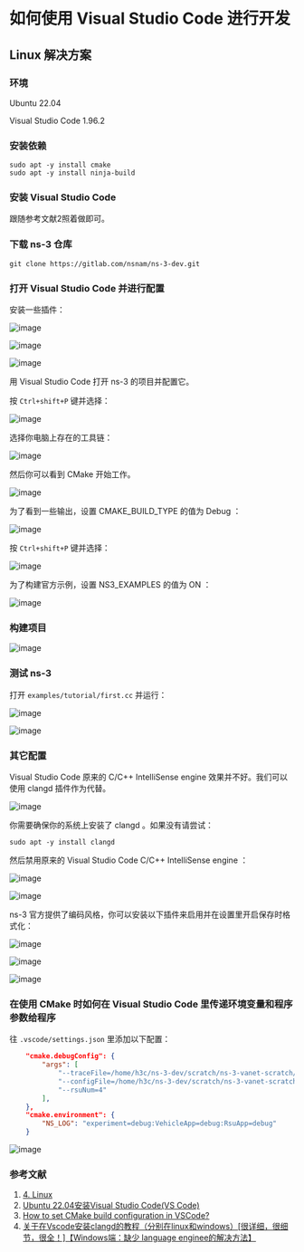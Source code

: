 # 如何使用 Visual Studio Code 进行开发

## Linux 解决方案

### 环境

Ubuntu 22.04

Visual Studio Code 1.96.2

### 安装依赖

```shell
sudo apt -y install cmake
sudo apt -y install ninja-build
```

### 安装 Visual Studio Code

跟随参考文献2照着做即可。

### 下载 ns-3 仓库

```shell
git clone https://gitlab.com/nsnam/ns-3-dev.git
```

### 打开 Visual Studio Code 并进行配置

安装一些插件：

![image](https://github.com/user-attachments/assets/d560ad75-d65f-4a71-8106-804c38782189)

![image](https://github.com/user-attachments/assets/05bd49da-bd6d-4736-b1cf-78fcb2fdd4a9)

![image](https://github.com/user-attachments/assets/b8d83673-7328-470e-a1a6-865056909cad)

用 Visual Studio Code 打开 ns-3 的项目并配置它。

按 `Ctrl+shift+P` 键并选择：

![image](https://github.com/user-attachments/assets/9cbac1ef-825d-44b2-88d6-bc4e77e18c00)

选择你电脑上存在的工具链：

![image](https://github.com/user-attachments/assets/ea09e82f-5b05-416a-8083-7b37db196345)

然后你可以看到 CMake 开始工作。

![image](https://github.com/user-attachments/assets/5cd1f0a5-73f2-472a-88e8-7de6cc9c838d)

为了看到一些输出，设置 CMAKE_BUILD_TYPE 的值为 Debug ：

![image](https://github.com/user-attachments/assets/e3341350-93e2-4f31-9231-29c2d36c5bb0)

按 `Ctrl+shift+P` 键并选择：

![image](https://github.com/user-attachments/assets/ebaf0017-526a-4d26-ab98-8e5938131d6e)

为了构建官方示例，设置 NS3_EXAMPLES 的值为 ON ：

![image](https://github.com/user-attachments/assets/2c2241b7-081a-43d9-a387-fd5df2141388)

### 构建项目

![image](https://github.com/user-attachments/assets/eb7b8917-66bf-44cc-9169-8723f7ec14c4)

### 测试 ns-3

打开 `examples/tutorial/first.cc` 并运行：

![image](https://github.com/user-attachments/assets/4847e45e-75d4-4c4e-b77c-e6064c56aa4e)

![image](https://github.com/user-attachments/assets/84d48a5b-4572-442d-852d-69ac98e30cb0)

### 其它配置

Visual Studio Code 原来的 C/C++ IntelliSense engine 效果并不好。我们可以使用 clangd 插件作为代替。

![image](https://github.com/user-attachments/assets/cd67d5a1-edd8-4d10-9bdb-db94a6e81717)

你需要确保你的系统上安装了 clangd 。如果没有请尝试：

```shell
sudo apt -y install clangd
```

然后禁用原来的 Visual Studio Code C/C++ IntelliSense engine ：

![image](https://github.com/user-attachments/assets/d194cf2d-3152-458f-a827-d007e1eb15f0)

![image](https://github.com/user-attachments/assets/4dd6dc98-f58c-40d0-a76c-a0b432202623)

ns-3 官方提供了编码风格，你可以安装以下插件来启用并在设置里开启保存时格式化：

![image](https://github.com/user-attachments/assets/c49cf371-3a22-4d05-8f83-46c4c5784e3d)

![image](https://github.com/user-attachments/assets/942a1990-2390-41fc-bfe1-314b8dba5306)

![image](https://github.com/user-attachments/assets/66e01305-de48-4232-8821-b1d806e6895c)

### 在使用 CMake 时如何在 Visual Studio Code 里传递环境变量和程序参数给程序

往 `.vscode/settings.json` 里添加以下配置：

```json
    "cmake.debugConfig": {
        "args": [
            "--traceFile=/home/h3c/ns-3-dev/scratch/ns-3-vanet-scratch/area1ns2mobility.tcl",
            "--configFile=/home/h3c/ns-3-dev/scratch/ns-3-vanet-scratch/area1ns2config.tcl",
            "--rsuNum=4"
        ],
    },
    "cmake.environment": {
        "NS_LOG": "experiment=debug:VehicleApp=debug:RsuApp=debug"
    }
```

![image](https://github.com/user-attachments/assets/04d6be8f-eb1f-4253-ad6a-8fd6544f773e)

### 参考文献

1. [4. Linux](https://www.nsnam.org/docs/release/3.42/installation/html/linux.html)
2. [Ubuntu 22.04安装Visual Studio Code(VS Code)](https://blog.csdn.net/u010044182/article/details/128977610)
3. [How to set CMake build configuration in VSCode?](https://stackoverflow.com/questions/73328916/how-to-set-cmake-build-configuration-in-vscode)
4. [关于在Vscode安装clangd的教程（分别在linux和windows）[很详细，很细节，很全！]【Windows端：缺少 language enginee的解决方法】](https://blog.csdn.net/qq_42764906/article/details/135541847)
